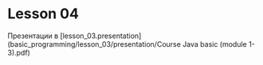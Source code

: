 # Lesson 04

Презентации в [lesson_03.presentation](basic_programming/lesson_03/presentation/Course Java basic (module 1-3).pdf)
